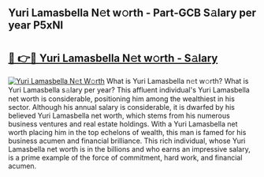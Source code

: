 ## Yuri Lamasbella N𝚎t w𝚘rth - Part-GCB S𝚊lary per year P5xNl

# <h2><a href="http://gc18a1.nevu.top/?p=Yuri+Lamasbella">🔗 👉🔴 Yuri Lamasbella N𝚎t w𝚘rth - S𝚊lary</a></h2>

[![Yuri Lamasbella N𝚎t W𝚘rth](https://i.imgur.com/Oavwk0R.jpeg)](http://gc18a1.nevu.top/?p=Yuri+Lamasbella)
What is Yuri Lamasbella n𝚎t w𝚘rth? What is Yuri Lamasbella s𝚊lary per year?
This affluent individual's Yuri Lamasbella net worth is considerable, positioning him among the wealthiest in his sector. Although his annual salary is considerable, it is dwarfed by his believed Yuri Lamasbella net worth, which stems from his numerous business ventures and real estate holdings. With a Yuri Lamasbella net worth placing him in the top echelons of wealth, this man is famed for his business acumen and financial brilliance. This rich individual, whose Yuri Lamasbella net worth is in the billions and who earns an impressive salary, is a prime example of the force of commitment, hard work, and financial acumen.
